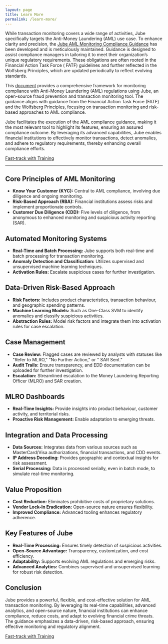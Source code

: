 ```yaml
---
layout: page
title: Learn More
permalink: /learn-more/
---
```


While transaction monitoring covers a wide range of activities, Jube specifically targets the Anti-Money Laundering (AML)
use case. To enhance clarity and precision,
the [Jube AML Monitoring Compliance Guidance](https://jube.io/JubeAMLMonitoringComplianceGuidance.pdf) has been
developed and is
meticulously maintained. Guidance is designed to assist compliance managers in tailoring it to meet their
organization’s unique regulatory requirements. These obligations are often rooted in the Financial Action Task Force (
FATF) guidelines and further reflected in the Wolfsberg Principles, which are updated periodically to reflect evolving
standards.

This [document](https://jube.io/JubeAMLMonitoringComplianceGuidance.pdf) provides a comprehensive framework for
monitoring
compliance with Anti-Money Laundering (AML) regulations using Jube, an open-source fraud prevention and transaction
monitoring tool. The guidance aligns with guidance from the
Financial Action Task Force (FATF) and the Wolfsberg Principles, focusing on transaction monitoring and risk-based
approaches to AML compliance.

Jube facilitates the execution of the AML compliance guidance, making it the most relevant tool to highlight its
features, ensuring an assured compliance outcome. By leveraging its advanced capabilities, Jube enables financial
institutions to effectively monitor transactions, detect anomalies, and adhere to regulatory requirements, thereby
enhancing overall compliance efforts.

<div class="hero__subscribe">
  <a href="/training" class="button button--primary section-button">Fast-track with Training</a>
</div>

---

## Core Principles of AML Monitoring

- **Know Your Customer (KYC):** Central to AML compliance, involving due diligence and ongoing monitoring.
- **Risk-Based Approach (RBA):** Financial institutions assess risks and implement proportionate controls.
- **Customer Due Diligence (CDD):** Five levels of diligence, from anonymous to enhanced monitoring and suspicious
  activity reporting (SAR).

## Automated Monitoring Systems

- **Real-Time and Batch Processing:** Jube supports both real-time and batch processing for transaction monitoring.
- **Anomaly Detection and Classification:** Utilizes supervised and unsupervised machine learning techniques.
- **Activation Rules:** Escalate suspicious cases for further investigation.

## Data-Driven Risk-Based Approach

- **Risk Factors:** Includes product characteristics, transaction behaviour, and geographic spending patterns.
- **Machine Learning Models:** Such as One-Class SVM to identify anomalies and classify suspicious activities.
- **Abstraction Rules:** Model risk factors and integrate them into activation rules for case escalation.

## Case Management

- **Case Review:** Flagged cases are reviewed by analysts with statuses like "Refer to MLRO," "No Further Action," or "
  SAR Sent."
- **Audit Trails:** Ensure transparency, and EDD documentation can be uploaded for further investigation.
- **Escalation:** Streamlined escalation to the Money Laundering Reporting Officer (MLRO) and SAR creation.

## MLRO Dashboards

- **Real-Time Insights:** Provide insights into product behaviour, customer activity, and territorial risks.
- **Proactive Risk Management:** Enable adaptation to emerging threats.

## Integration and Data Processing

- **Data Sources:** Integrates data from various sources such as MasterCard/Visa authorizations, financial transactions,
  and CDD events.
- **IP Address Decoding:** Provides geographic and contextual insights for risk assessment.
- **Serial Processing:** Data is processed serially, even in batch mode, to simulate real-time monitoring.

## Value Proposition

- **Cost Reduction:** Eliminates prohibitive costs of proprietary solutions.
- **Vendor Lock-In Eradication:** Open-source nature ensures flexibility.
- **Improved Compliance:** Advanced tooling enhances regulatory adherence.

## Key Features of Jube

- **Real-Time Processing:** Ensures timely detection of suspicious activities.
- **Open-Source Advantage:** Transparency, customization, and cost efficiency.
- **Adaptability:** Supports evolving AML regulations and emerging risks.
- **Advanced Analytics:** Combines supervised and unsupervised learning for robust risk detection.

## Conclusion

Jube provides a powerful, flexible, and cost-effective solution for AML transaction monitoring. By leveraging its
real-time capabilities, advanced analytics, and open-source nature, financial institutions can enhance compliance,
reduce costs, and adapt to evolving financial crime threats. The guidance emphasizes a data-driven, risk-based
approach, ensuring effective monitoring and regulatory alignment.

<div class="hero__subscribe">
  <a href="/training" class="button button--primary section-button">Fast-track with Training</a>
</div>